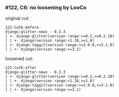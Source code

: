 ### #122, C6: no loosening by LooCo
original cut:

```
122-Cut6-before
django-glitter-news - 0.3.3
| +- django-glitter(version range:>=0.2,<=0.2.10)
| | +- django(version range:<1.10,>=1.8)
| +- django-taggit(version range:>=3.0.0,<=3.1.0)
| | +- django(version range:>=3.2)
```




loosened cut:
```
122-Cut6-after
django-glitter-news - 0.3.3
| +- django-glitter(version range:>=0.2,<=0.2.10)
| | +- django(version range:<1.10,>=1.8)
| +- django-taggit(version range:>=3.0.0,<=3.1.0)
| | +- django(version range:>=3.2)
```




